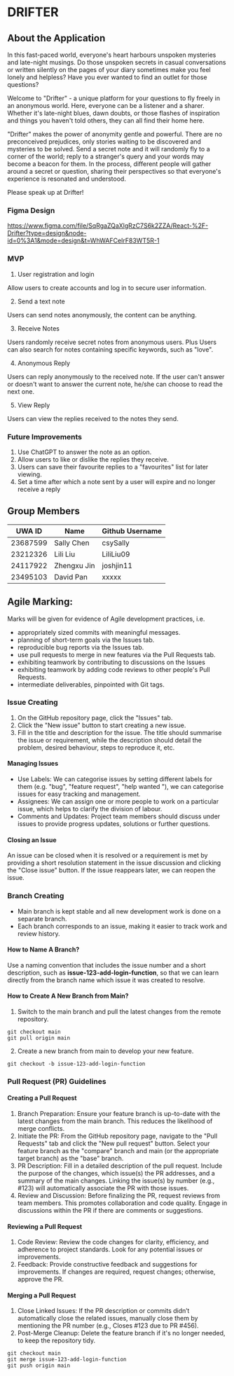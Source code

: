 # DRIFTER

## About the Application

In this fast-paced world, everyone's heart harbours unspoken mysteries and late-night musings. Do those unspoken secrets in casual conversations or written silently on the pages of your diary sometimes make you feel lonely and helpless? Have you ever wanted to find an outlet for those questions?

Welcome to "Drifter" - a unique platform for your questions to fly freely in an anonymous world. Here, everyone can be a listener and a sharer. Whether it's late-night blues, dawn doubts, or those flashes of inspiration and things you haven't told others, they can all find their home here.

"Drifter" makes the power of anonymity gentle and powerful. There are no preconceived prejudices, only stories waiting to be discovered and mysteries to be solved. Send a secret note and it will randomly fly to a corner of the world; reply to a stranger's query and your words may become a beacon for them. In the process, different people will gather around a secret or question, sharing their perspectives so that everyone's experience is resonated and understood.

Please speak up at Drifter!

### Figma Design

https://www.figma.com/file/SqRgaZQaXlgRzC7S6k2ZZA/React-%2F-Drifter?type=design&node-id=0%3A1&mode=design&t=WhWAFCeIrF83WT5R-1

### MVP

1. User registration and login

Allow users to create accounts and log in to secure user information.

2. Send a text note

Users can send notes anonymously, the content can be anything.

3. Receive Notes

Users randomly receive secret notes from anonymous users. Plus Users can also search for notes containing specific keywords, such as "love".

4. Anonymous Reply

Users can reply anonymously to the received note. If the user can't answer or doesn't want to answer the current note, he/she can choose to read the next one.

5. View Reply

Users can view the replies received to the notes they send.

### Future Improvements

1. Use ChatGPT to answer the note as an option.
2. Allow users to like or dislike the replies they receive.
3. Users can save their favourite replies to a "favourites" list for later viewing.
4. Set a time after which a note sent by a user will expire and no longer receive a reply

## Group Members

| UWA ID   | Name        | Github Username |
| -------- | ----------- | --------------- |
| 23687599 | Sally Chen  | csySally        |
| 23212326 | Lili Liu    | LiliLiu09       |
| 24117922 | Zhengxu Jin | joshjin11       |
| 23495103 | David Pan   | xxxxx           |

## Agile Marking:

Marks will be given for evidence of Agile development practices, i.e.

- appropriately sized commits with meaningful messages.
- planning of short-term goals via the Issues tab.
- reproducible bug reports via the Issues tab.
- use pull requests to merge in new features via the Pull Requests tab.
- exhibiting teamwork by contributing to discussions on the Issues
- exhibiting teamwork by adding code reviews to other people's Pull Requests.
- intermediate deliverables, pinpointed with Git tags.

### Issue Creating

1. On the GitHub repository page, click the "Issues" tab.
2. Click the "New issue" button to start creating a new issue.
3. Fill in the title and description for the issue. The title should summarise the issue or requirement, while the description should detail the problem, desired behaviour, steps to reproduce it, etc.

#### Managing Issues

- Use Labels: We can categorise issues by setting different labels for them (e.g. "bug", "feature request", "help wanted "), we can categorise issues for easy tracking and management.
- Assignees: We can assign one or more people to work on a particular issue, which helps to clarify the division of labour.
- Comments and Updates: Project team members should discuss under issues to provide progress updates, solutions or further questions.

#### Closing an Issue

An issue can be closed when it is resolved or a requirement is met by providing a short resolution statement in the issue discussion and clicking the "Close issue" button. If the issue reappears later, we can reopen the issue.

### Branch Creating

- Main branch is kept stable and all new development work is done on a separate branch.
- Each branch corresponds to an issue, making it easier to track work and review history.

#### How to Name A Branch?

Use a naming convention that includes the issue number and a short description, such as <b>issue-123-add-login-function</b>, so that we can learn directly from the branch name which issue it was created to resolve.

#### How to Create A New Branch from Main?

1. Switch to the main branch and pull the latest changes from the remote repository.

```
git checkout main
git pull origin main

```

2. Create a new branch from main to develop your new feature.

```
git checkout -b issue-123-add-login-function

```

### Pull Request (PR) Guidelines

#### Creating a Pull Request

1. Branch Preparation: Ensure your feature branch is up-to-date with the latest changes from the main branch. This reduces the likelihood of merge conflicts.
2. Initiate the PR: From the GitHub repository page, navigate to the "Pull Requests" tab and click the "New pull request" button. Select your feature branch as the "compare" branch and main (or the appropriate target branch) as the "base" branch.
3. PR Description: Fill in a detailed description of the pull request. Include the purpose of the changes, which issue(s) the PR addresses, and a summary of the main changes. Linking the issue(s) by number (e.g., #123) will automatically associate the PR with those issues.
4. Review and Discussion: Before finalizing the PR, request reviews from team members. This promotes collaboration and code quality. Engage in discussions within the PR if there are comments or suggestions.

#### Reviewing a Pull Request

1. Code Review: Review the code changes for clarity, efficiency, and adherence to project standards. Look for any potential issues or improvements.
2. Feedback: Provide constructive feedback and suggestions for improvements. If changes are required, request changes; otherwise, approve the PR.

#### Merging a Pull Request

1. Close Linked Issues: If the PR description or commits didn’t automatically close the related issues, manually close them by mentioning the PR number (e.g., Closes #123 due to PR #456).
2. Post-Merge Cleanup: Delete the feature branch if it's no longer needed, to keep the repository tidy.

```
git checkout main
git merge issue-123-add-login-function
git push origin main

```
